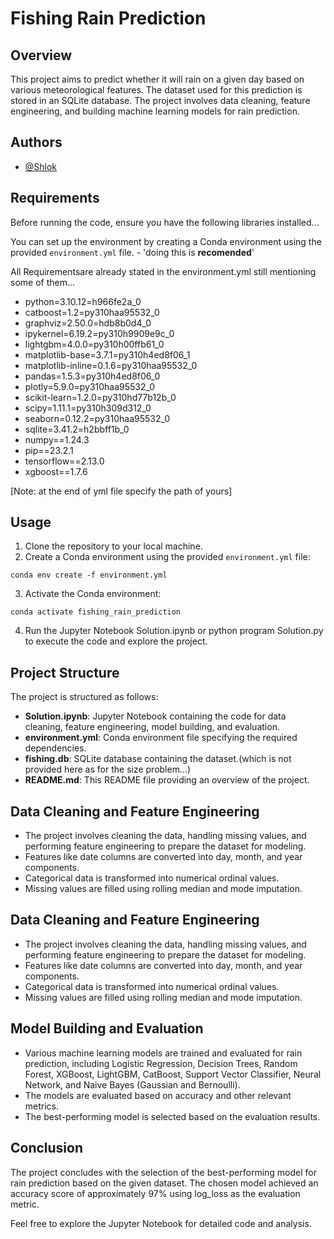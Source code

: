 # Fishing Rain Prediction

## Overview

This project aims to predict whether it will rain on a given day based on various meteorological features. The dataset used for this prediction is stored in an SQLite database. The project involves data cleaning, feature engineering, and building machine learning models for rain prediction.


## Authors

- [@Shlok](https://www.github.com/Shloksoni22122001)


## Requirements

Before running the code, ensure you have the following libraries installed...

You can set up the environment by creating a Conda environment using the provided `environment.yml` file. - 'doing this is **recomended**'

All Requirementsare already stated in the environment.yml still mentioning some of them...

- python=3.10.12=h966fe2a_0
- catboost=1.2=py310haa95532_0
- graphviz=2.50.0=hdb8b0d4_0
- ipykernel=6.19.2=py310h9909e9c_0
- lightgbm=4.0.0=py310h00ffb61_0
- matplotlib-base=3.7.1=py310h4ed8f06_1
- matplotlib-inline=0.1.6=py310haa95532_0
- pandas=1.5.3=py310h4ed8f06_0
- plotly=5.9.0=py310haa95532_0
- scikit-learn=1.2.0=py310hd77b12b_0
- scipy=1.11.1=py310h309d312_0
- seaborn=0.12.2=py310haa95532_0
- sqlite=3.41.2=h2bbff1b_0
- numpy==1.24.3
- pip==23.2.1
- tensorflow==2.13.0
- xgboost==1.7.6

[Note: at the end of yml file specify the path of yours]


## Usage

1. Clone the repository to your local machine.
2. Create a Conda environment using the provided `environment.yml` file:
```
conda env create -f environment.yml
```
3. Activate the Conda environment:
```
conda activate fishing_rain_prediction
```
4. Run the Jupyter Notebook Solution.ipynb or python program Solution.py to execute the code and explore the project.
## Project Structure

The project is structured as follows:

- **Solution.ipynb**: Jupyter Notebook containing the code for data cleaning, feature engineering, model building, and evaluation.
- **environment.yml**: Conda environment file specifying the required dependencies.
- **fishing.db**: SQLite database containing the dataset.(which is not provided here as for the size problem...)
- **README.md**: This README file providing an overview of the project.

## Data Cleaning and Feature Engineering

- The project involves cleaning the data, handling missing values, and performing feature engineering to prepare the dataset for modeling.
- Features like date columns are converted into day, month, and year components.
- Categorical data is transformed into numerical ordinal values.
- Missing values are filled using rolling median and mode imputation.
## Data Cleaning and Feature Engineering

- The project involves cleaning the data, handling missing values, and performing feature engineering to prepare the dataset for modeling.
- Features like date columns are converted into day, month, and year components.
- Categorical data is transformed into numerical ordinal values.
- Missing values are filled using rolling median and mode imputation.
## Model Building and Evaluation

- Various machine learning models are trained and evaluated for rain prediction, including Logistic Regression, Decision Trees, Random Forest, XGBoost, LightGBM, CatBoost, Support Vector Classifier, Neural Network, and Naive Bayes (Gaussian and Bernoulli).
- The models are evaluated based on accuracy and other relevant metrics.
- The best-performing model is selected based on the evaluation results.

## Conclusion

The project concludes with the selection of the best-performing model for rain prediction based on the given dataset. The chosen model achieved an accuracy score of approximately 97% using log_loss as the evaluation metric.

Feel free to explore the Jupyter Notebook for detailed code and analysis.
